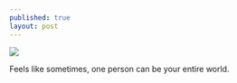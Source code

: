 ```yaml
---
published: true
layout: post
---
```

![]({{site.baseurl}}/https://instagram.fplu1-1.fna.fbcdn.net/v/t51.2885-15/275013840_724960465536688_6289502527122816886_n.webp?stp=dst-jpg_e35_p750x750_sh0.08&_nc_ht=instagram.fplu1-1.fna.fbcdn.net&_nc_cat=104&_nc_ohc=jDTt4mzwRGgAX-zmncV&edm=ALQROFkBAAAA&ccb=7-4&ig_cache_key=Mjc4NDg4NzMxMDI3MDEzMDU3NQ%3D%3D.2-ccb7-4&oh=00_AT-Ty46hVTNW1R-XeMu1gdOQOymgMPmC9w6so4KX1AR8zg&oe=623DC234&_nc_sid=30a2ef)

Feels like sometimes, one person can be your entire world.

